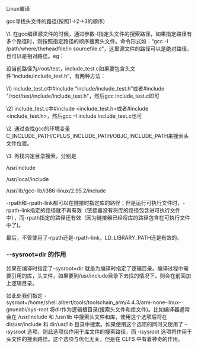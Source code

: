 Linux编译

 gcc寻找头文件的路径(按照1->2->3的顺序)

   \1. 在gcc编译源文件的时候，通过参数-I指定头文件的搜索路径，如果指定路径有多个路径时，则按照指定路径的顺序搜索头文件。命令形式如：“gcc -I /path/where/theheadfile/in sourcefile.c“，这里源文件的路径可以是绝对路径，也可以是相对路径。eg：

设当前路径为/root/test，include_test.c如果要包含头文件“include/include_test.h“，有两种方法：

\1) include_test.c中#include “include/include_test.h”或者#include "/root/test/include/include_test.h"，然后gcc include_test.c即可

\2) include_test.c中#include <include_test.h>或者#include <include_test.h>，然后gcc –I include include_test.c也可

 

   \2. 通过查找gcc的环境变量C_INCLUDE_PATH/CPLUS_INCLUDE_PATH/OBJC_INCLUDE_PATH来搜索头文件位置。

 

   \3. 再找内定目录搜索，分别是

/usr/include

/usr/local/include

/usr/lib/gcc-lib/i386-linux/2.95.2/include





-rpath和-rpath-link都可以在链接时指定库的路径；但是运行可执行文件时，-rpath-link指定的路径就不再有效（链接器没有将库的路径包含进可执行文件中），而-rpath指定的路径还有效（因为链接器已经将库的路径包含在可执行文件中了)。

最后，不管使用了-rpath还是-rpath-link，LD_LIBRARY_PATH还是有效的。

### --sysroot=dir 的作用

如果在编译时指定了-sysroot=dir 就是为编译时指定了逻辑目录。编译过程中需要引用的库，头文件，如果要到/usr/include目录下去找的情况下，则会在前面加上逻辑目录。

如此处我们指定 -sysroot=/home/shell.albert/tools/toolschain_arm/4.4.3/arm-none-linux-gnueabi/sys-root
将dir作为逻辑根目录(搜索头文件和库文件)。比如编译器通常会在 /usr/include 和 /usr/lib 中搜索头文件和库，使用这个选项后将在 dir/usr/include 和 dir/usr/lib 目录中搜索。如果使用这个选项的同时又使用了 -isysroot 选项，则此选项仅作用于库文件的搜索路径，而 -isysroot 选项将作用于头文件的搜索路径。这个选项与优化无关，但是在 CLFS 中有着神奇的作用。

